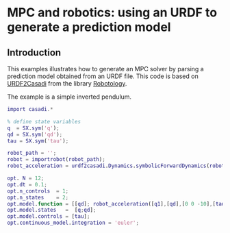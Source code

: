 # MPC and robotics: using an URDF to generate a prediction model

## Introduction

This examples illustrates how to generate an MPC solver by parsing a prediction model obtained from an URDF file. This code is based on [URDF2Casadi](https://github.com/robotology/urdf2casadi-matlab) from the library [Robotology](https://github.com/robotology).

The example is a simple inverted pendulum.

```matlab
import casadi.*

% define state variables
q  = SX.sym('q');
qd = SX.sym('qd');
tau = SX.sym('tau'); 

robot_path = '';
robot = importrobot(robot_path);
robot_acceleration = urdf2casadi.Dynamics.symbolicForwardDynamics(robot_path,0);

opt. N = 12;  
opt.dt = 0.1;
opt.n_controls  = 1;
opt.n_states    = 2;
opt.model.function = [[qd]; robot_acceleration([q1],[qd],[0 0 -10],[tau])]; % a simple double integrator
opt.model.states   =  [q;qd];
opt.model.controls = [tau];
opt.continuous_model.integration = 'euler';
```